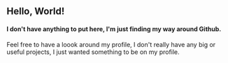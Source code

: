 ## Hello, World!

#### I don't have anything to put here, I'm just finding my way around Github.

Feel free to have a loook around my profile, I don't really have any big or useful projects, I just wanted something to be on my profile.
<!--
### **Current Projects**

- Cathub (Highly Active)
- S++ (Progress Slow)
- Speed++ (Highly Active, slow progress due to bugs)
- SCX (I last worked on this so long ago)
- SBuild (Stalled and Deprecated)
->>






